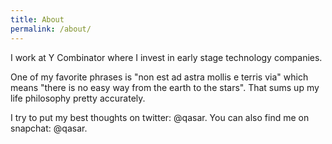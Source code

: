```yaml
---
title: About
permalink: /about/
---
```




I work at Y Combinator where I invest in early stage technology companies. 

One of my favorite phrases is "non est ad astra mollis e terris via" which means "there is no easy way from the earth to the stars". That sums up my life philosophy pretty accurately.

I try to put my best thoughts on twitter: @qasar. You can also find me on snapchat: @qasar.
